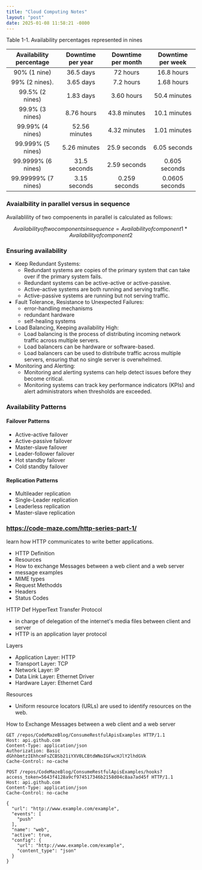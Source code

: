 ```yaml
---
title: "Cloud Computing Notes"
layout: "post"
date: 2025-01-08 11:58:21 -0800
---
```



Table 1-1. Availability percentages represented in nines

| Availability percentage | Downtime per year | Downtime per month | Downtime per week |
|:-----------------------:|:-----------------:|:------------------:|:-----------------:|
|      90% (1 nine)       |     36.5 days     |      72 hours      |    16.8 hours     | 
|     99% (2 nines).      |     3.65 days     |     7.2 hours      |    1.68 hours     |
|     99.5% (2 nines)     |     1.83 days     |     3.60 hours     |   50.4 minutes    |
|     99.9% (3 nines)     |    8.76 hours     |    43.8 minutes    |   10.1 minutes    |
|    99.99% (4 nines)     |   52.56 minutes   |    4.32 minutes    |   1.01 minutes    |
|    99.999% (5 nines)    |   5.26 minutes    |    25.9 seconds    |   6.05 seconds    |
|   99.9999% (6 nines)    |   31.5 seconds    |    2.59 seconds    |   0.605 seconds   |
|   99.99999% (7 nines)   |   3.15 seconds    |   0.259 seconds    |  0.0605 seconds   |



### Avaialbility in parallel versus in sequence
Availablility of two compoenents in parallel is calculated as follows:
```math
Availability of two components in sequence = Availability of component 1 * Availability of component 2
```


### Ensuring availability

* Keep Redundant Systems: 
  * Redundant systems are copies of the primary system that can take over if the primary system fails.
  * Redundant systems can be active-active or active-passive.
  * Active-active systems are both running and serving traffic.
  * Active-passive systems are running but not serving traffic.
* Fault Tolerance, Resistance to Unexpected Failures:
  * error-handling mechanisms
  * redundant hardware
  * self-healing systems
* Load Balancing, Keeping availability High:
  * Load balancing is the process of distributing incoming network traffic across multiple servers.
  * Load balancers can be hardware or software-based.
  * Load balancers can be used to distribute traffic across multiple servers, ensuring that no single server is overwhelmed.
* Monitoring and Alerting:
  * Monitoring and alerting systems can help detect issues before they become critical.
  * Monitoring systems can track key performance indicators (KPIs) and alert administrators when thresholds are exceeded.



### Availability Patterns
#### Failover Patterns
* Active-active failover
* Active-passive failover
* Master-slave failover
* Leader-follower failover
* Hot standby failover
* Cold standby failover
#### Replication Patterns
* Multileader replication
* Single-Leader replication
* Leaderless replication
* Master-slave replication

### https://code-maze.com/http-series-part-1/
learn how HTTP communicates to write better applications.

* HTTP Definition
* Resources
* How to exchange Messages between a web client and a web server
* message examples
* MIME types
* Request Methodds
* Headers
* Status Codes


HTTP Def
HyperText Transfer Protocol
* in charge of delegation of the internet's media files between client and server
* HTTP is an application layer protocol


Layers
* Application Layer: HTTP
* Transport Layer: TCP
* Network Layer: IP
* Data Link Layer: Ethernet Driver
* Hardware Layer: Ethernet Card

Resources
* Uniform resource locators (URLs) are used to identify resources on the web.


How to Exchange Messages between a web client and a web server
```http request
GET /repos/CodeMazeBlog/ConsumeRestfulApisExamples HTTP/1.1
Host: api.github.com
Content-Type: application/json
Authorization: Basic dGhhbmtzIEhhcmFsZCBSb21iYXV0LCBtdWNoIGFwcHJlY2lhdGVk
Cache-Control: no-cache
```

```http request 
POST /repos/CodeMazeBlog/ConsumeRestfulApisExamples/hooks?access_token=5643f4128a9cf974517346b2158d04c8aa7ad45f HTTP/1.1
Host: api.github.com
Content-Type: application/json
Cache-Control: no-cache

{
  "url": "http://www.example.com/example",
  "events": [
    "push"
  ],
  "name": "web",
  "active": true,
  "config": {
    "url": "http://www.example.com/example",
    "content_type": "json"
  }
}
```